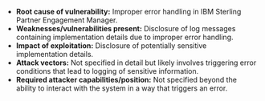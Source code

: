 - **Root cause of vulnerability:** Improper error handling in IBM Sterling Partner Engagement Manager.
- **Weaknesses/vulnerabilities present:** Disclosure of log messages containing implementation details due to improper error handling.
- **Impact of exploitation:** Disclosure of potentially sensitive implementation details.
- **Attack vectors:** Not specified in detail but likely involves triggering error conditions that lead to logging of sensitive information.
- **Required attacker capabilities/position:** Not specified beyond the ability to interact with the system in a way that triggers an error.